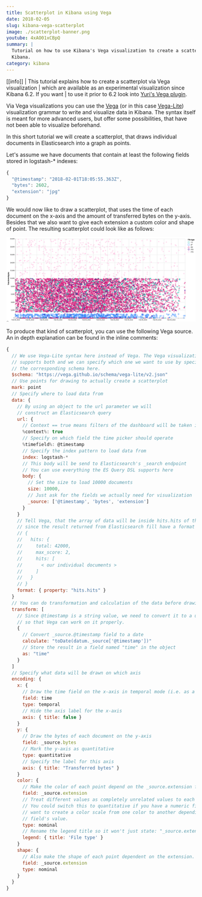 ```yaml
---
title: Scatterplot in Kibana using Vega
date: 2018-02-05
slug: kibana-vega-scatterplot
image: ./scatterplot-banner.png
youtube: 4xAO01xCBpQ
summary: |
  Tutorial on how to use Kibana's Vega visualization to create a scatter plot in
  Kibana.
category: kibana
---
```


[[info]]
| This tutorial explains how to create a scatterplot via Vega visualization
| which are available as an experimental visualization since Kibana 6.2. If you want
| to use it prior to 6.2 look into [Yuri's Vega plugin](https://github.com/nyurik/kibana-vega-vis).

Via Vega visualizations you can use the [Vega](https://vega.github.io/vega/) (or in this case [Vega-Lite](https://vega.github.io/vega-lite/)) visualization grammar
to write and visualize data in Kibana. The syntax itself is meant for more advanced users,
but offer some possibilities, that have not been able to visualize beforehand.

In this short tutorial we will create a scatterplot, that draws individual documents
in Elasticsearch into a graph as points.

Let's assume we have documents that contain at least the following fields stored in logstash-* indexes:

```javascript
{
  "@timestamp": "2018-02-01T18:05:55.363Z",
  "bytes": 2602,
  "extension": "jpg"
}
```

We would now like to draw a scatterplot, that uses the time of each
document on the x-axis and the amount of transferred bytes on the y-axis.
Besides that we also want to give each extension a custom color and shape of point.
The resulting scatterplot could look like as follows:

![A scatterplot that will produced by this tutorial](./vega-scatterplot.png)

To produce that kind of scatterplot, you can use the following Vega source. An in depth
explanation can be found in the inline comments:

```javascript
{
  // We use Vega-Lite syntax here instead of Vega. The Vega visualization
  // supports both and we can specify which one we want to use by specifying
  // the corresponding schema here.
  $schema: "https://vega.github.io/schema/vega-lite/v2.json"
  // Use points for drawing to actually create a scatterplot
  mark: point
  // Specify where to load data from
  data: {
    // By using an object to the url parameter we will
    // construct an Elasticsearch query
    url: {
      // Context == true means filters of the dashboard will be taken into account
      %context%: true
      // Specify on which field the time picker should operate
      %timefield%: @timestamp
      // Specify the index pattern to load data from
      index: logstash-*
      // This body will be send to Elasticsearch's _search endpoint
      // You can use everything the ES Query DSL supports here
      body: {
        // Set the size to load 10000 documents
        size: 10000,
        // Just ask for the fields we actually need for visualization
        _source: ['@timestamp', 'bytes', 'extension']
      }
    }
    // Tell Vega, that the array of data will be inside hits.hits of the response
    // since the result returned from Elasticsearch fill have a format like:
    // {
    //   hits: {
    //     total: 42000,
    //     max_score: 2,
    //     hits: [
    //       < our individual documents >
    //     ]
    //   }
    // }
    format: { property: "hits.hits" }
  }
  // You can do transformation and calculation of the data before drawing it
  transform: [
    // Since @timestamp is a string value, we need to convert it to a unix timestamp
    // so that Vega can work on it properly.
    {
      // Convert _source.@timestamp field to a date
      calculate: "toDate(datum._source['@timestamp'])"
      // Store the result in a field named "time" in the object
      as: "time"
    }
  ]
  // Specify what data will be drawn on which axis
  encoding: {
    x: {
      // Draw the time field on the x-axis in temporal mode (i.e. as a time axis)
      field: time
      type: temporal
      // Hide the axis label for the x-axis
      axis: { title: false }
    }
    y: {
      // Draw the bytes of each document on the y-axis
      field: _source.bytes
      // Mark the y-axis as quantitative
      type: quantitative
      // Specify the label for this axis
      axis: { title: "Transferred bytes" }
    }
    color: {
      // Make the color of each point depend on the _source.extension field
      field: _source.extension
      // Treat different values as completely unrelated values to each other.
      // You could switch this to quantitative if you have a numeric field and
      // want to create a color scale from one color to another depending on that
      // field's value.
      type: nominal
      // Rename the legend title so it won't just state: "_source.extension"
      legend: { title: 'File type' }
    }
    shape: {
      // Also make the shape of each point dependent on the extension.
      field: _source.extension
      type: nominal
    }
  }
}
```
